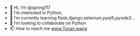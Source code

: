 - 👋 Hi, I’m @spring117
- 👀 I’m interested in Python,
- 🌱 I’m currently learning flask,django,selenium,pyqt5,pyside2...
- 💞️ I’m looking to collaborate on Python
- 📫 How to reach me www.Tunan.wang

<!---
spring117/spring117 is a ✨ special ✨ repository because its `README.md` (this file) appears on your GitHub profile.
You can click the Preview link to take a look at your changes.
--->
